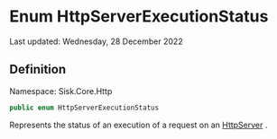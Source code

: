 # Enum HttpServerExecutionStatus
Last updated: Wednesday, 28 December 2022

## Definition
Namespace: Sisk.Core.Http

```csharp
public enum HttpServerExecutionStatus
```

Represents the status of an execution of a request on an [HttpServer](/spec/Sisk/Core/Http/HttpServer) .

